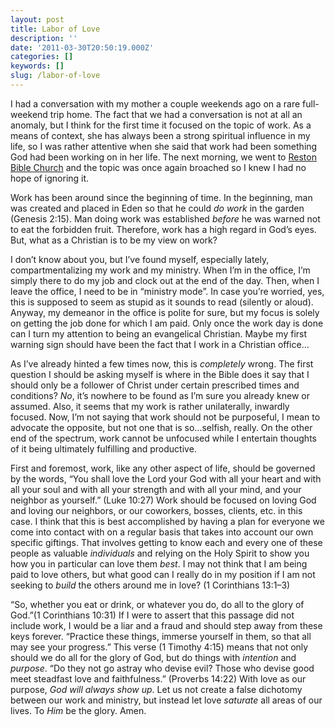 ```yaml
---
layout: post
title: Labor of Love
description: ''
date: '2011-03-30T20:50:19.000Z'
categories: []
keywords: []
slug: /labor-of-love
---
```


I had a conversation with my mother a couple weekends ago on a rare full-weekend trip home. The fact that we had a conversation is not at all an anomaly, but I think for the first time it focused on the topic of work. As a means of context, she has always been a strong spiritual influence in my life, so I was rather attentive when she said that work had been something God had been working on in her life. The next morning, we went to [Reston Bible Church](http://www.restonbible.org/sermons/item/288-how-god-speaks) and the topic was once again broached so I knew I had no hope of ignoring it.

Work has been around since the beginning of time. In the beginning, man was created and placed in Eden so that he could _do work_ in the garden (Genesis 2:15). Man doing work was established _before_ he was warned not to eat the forbidden fruit. Therefore, work has a high regard in God’s eyes. But, what as a Christian is to be my view on work?

I don’t know about you, but I’ve found myself, especially lately, compartmentalizing my work and my ministry. When I’m in the office, I’m simply there to do my job and clock out at the end of the day. Then, when I leave the office, I need to be in “ministry mode”. In case you’re worried, yes, this is supposed to seem as stupid as it sounds to read (silently or aloud). Anyway, my demeanor in the office is polite for sure, but my focus is solely on getting the job done for which I am paid. Only once the work day is done can I turn my attention to being an evangelical Christian. Maybe my first warning sign should have been the fact that I work in a Christian office…

As I’ve already hinted a few times now, this is _completely_ wrong. The first question I should be asking myself is where in the Bible does it say that I should only be a follower of Christ under certain prescribed times and conditions? _No_, it’s nowhere to be found as I’m sure you already knew or assumed. Also, it seems that my work is rather unilaterally, inwardly focused. Now, I’m not saying that work should not be purposeful, I mean to advocate the opposite, but not one that is so…selfish, really. On the other end of the spectrum, work cannot be unfocused while I entertain thoughts of it being ultimately fulfilling and productive.

First and foremost, work, like any other aspect of life, should be governed by the words, “You shall love the Lord your God with all your heart and with all your soul and with all your strength and with all your mind, and your neighbor as yourself.” (Luke 10:27) Work should be focused on loving God and loving our neighbors, or our coworkers, bosses, clients, etc. in this case. I think that this is best accomplished by having a plan for everyone we come into contact with on a regular basis that takes into account our own specific giftings. That involves getting to know each and every one of these people as valuable _individuals_ and relying on the Holy Spirit to show you how you in particular can love them _best_. I may not think that I am being paid to love others, but what good can I really do in my position if I am not seeking to _build_ the others around me in love? (1 Corinthians 13:1–3)

“So, whether you eat or drink, or whatever you do, do all to the glory of God.”(1 Corinthians 10:31) If I were to assert that this passage did not include work, I would be a liar and a fraud and should step away from these keys forever. “Practice these things, immerse yourself in them, so that all may see your progress.” This verse (1 Timothy 4:15) means that not only should we do all for the glory of God, but do things with _intention_ and _purpose_. “Do they not go astray who devise evil? Those who devise good meet steadfast love and faithfulness.” (Proverbs 14:22) With love as our purpose, _God will always show up_. Let us not create a false dichotomy between our work and ministry, but instead let love _saturate_ all areas of our lives. To _Him_ be the glory. Amen.